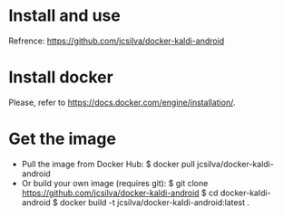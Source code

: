 # Install and use 

Refrence: https://github.com/jcsilva/docker-kaldi-android

# Install docker

Please, refer to https://docs.docker.com/engine/installation/.

# Get the image

- Pull the image from Docker Hub:
$ docker pull jcsilva/docker-kaldi-android
- Or build your own image (requires git):
$ git clone https://github.com/jcsilva/docker-kaldi-android
$ cd docker-kaldi-android
$ docker build -t jcsilva/docker-kaldi-android:latest .
